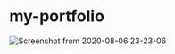 # my-portfolio
![Screenshot from 2020-08-06 23-23-06](https://github.com/Mamun13/my-portfolio/blob/main/blog-post-2.jpg)
